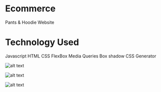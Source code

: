 # Ecommerce

Pants & Hoodie Website

# Technology Used

Javascript
HTML
CSS
FlexBox
Media Queries
Box shadow CSS Generator

![alt text](http://url/to/img.png)

![alt text](http://url/to/img.png)

![alt text](http://url/to/img.png)
